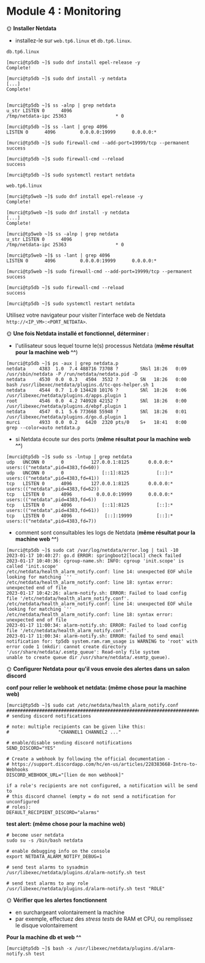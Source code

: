 # Module 4 : Monitoring


🌞 **Installer Netdata**

- installez-le sur `web.tp6.linux` et `db.tp6.linux`.

`db.tp6.linux`
```
[murci@tp5db ~]$ sudo dnf install epel-release -y
Complete!

[murci@tp5db ~]$ sudo dnf install -y netdata
[...]
Complete!


[murci@tp5db ~]$ ss -alnp | grep netdata
u_str LISTEN 0      4096                                                   /tmp/netdata-ipc 25363                  * 0

[murci@tp5db ~]$ ss -lant | grep 4096
LISTEN 0      4096         0.0.0.0:19999      0.0.0.0:*

[murci@tp5db ~]$ sudo firewall-cmd --add-port=19999/tcp --permanent
success

[murci@tp5db ~]$ sudo firewall-cmd --reload
success

[murci@tp5db ~]$ sudo systemctl restart netdata
```

`web.tp6.linux`
```
[murci@tp5web ~]$ sudo dnf install epel-release -y
Complete!

[murci@tp5web ~]$ sudo dnf install -y netdata
[...]
Complete!

[murci@tp5web ~]$ ss -alnp | grep netdata
u_str LISTEN 0      4096                                                   /tmp/netdata-ipc 25363                  * 0

[murci@tp5web ~]$ ss -lant | grep 4096
LISTEN 0      4096         0.0.0.0:19999      0.0.0.0:*

[murci@tp5web ~]$ sudo firewall-cmd --add-port=19999/tcp --permanent
success

[murci@tp5db ~]$ sudo firewall-cmd --reload
success

[murci@tp5db ~]$ sudo systemctl restart netdata
```

Utilisez votre navigateur pour visiter l'interface web de Netdata `http://<IP_VM>:<PORT_NETDATA>`.

🌞 **Une fois Netdata installé et fonctionnel, déterminer :**

- l'utilisateur sous lequel tourne le(s) processus Netdata (**même résultat pour la machine web ^^**)

```
[murci@tp5db ~]$ ps -aux | grep netdata.p
netdata     4383  1.0  7.4 488716 73708 ?        SNsl 18:26   0:09 /usr/sbin/netdata -P /run/netdata/netdata.pid -D
netdata     4530  0.0  0.3   4504  3532 ?        SN   18:26   0:00 bash /usr/libexec/netdata/plugins.d/tc-qos-helper.sh 1
netdata     4544  0.7  1.0 134428 10176 ?        SNl  18:26   0:06 /usr/libexec/netdata/plugins.d/apps.plugin 1
root        4546  0.0  4.2 740928 42152 ?        SNl  18:26   0:00 /usr/libexec/netdata/plugins.d/ebpf.plugin 1
netdata     4547  0.1  5.6 773668 55948 ?        SNl  18:26   0:01 /usr/libexec/netdata/plugins.d/go.d.plugin 1
murci       4933  0.0  0.2   6420  2320 pts/0    S+   18:41   0:00 grep --color=auto netdata.p
```

- si Netdata écoute sur des ports (**même résultat pour la machine web ^^**)

```
[murci@tp5db ~]$ sudo ss -lntup | grep netdata
udp   UNCONN 0      0          127.0.0.1:8125       0.0.0.0:*    users:(("netdata",pid=4383,fd=60))
udp   UNCONN 0      0              [::1]:8125          [::]:*    users:(("netdata",pid=4383,fd=41))
tcp   LISTEN 0      4096       127.0.0.1:8125       0.0.0.0:*    users:(("netdata",pid=4383,fd=62))
tcp   LISTEN 0      4096         0.0.0.0:19999      0.0.0.0:*    users:(("netdata",pid=4383,fd=6))
tcp   LISTEN 0      4096           [::1]:8125          [::]:*    users:(("netdata",pid=4383,fd=61))
tcp   LISTEN 0      4096            [::]:19999         [::]:*    users:(("netdata",pid=4383,fd=7))
```

- comment sont consultables les logs de Netdata (**même résultat pour la machine web ^^**)

```
[murci@tp5db ~]$ sudo cat /var/log/netdata/error.log | tail -10
2023-01-17 10:40:27: go.d ERROR: springboot2[local] check failed
2023-01-17 10:40:36: cgroup-name.sh: INFO: cgroup 'init.scope' is called 'init.scope'
/etc/netdata/health_alarm_notify.conf: line 14: unexpected EOF while looking for matching `''
/etc/netdata/health_alarm_notify.conf: line 18: syntax error: unexpected end of file
2023-01-17 10:42:26: alarm-notify.sh: ERROR: Failed to load config file '/etc/netdata/health_alarm_notify.conf'.
/etc/netdata/health_alarm_notify.conf: line 14: unexpected EOF while looking for matching `''
/etc/netdata/health_alarm_notify.conf: line 18: syntax error: unexpected end of file
2023-01-17 11:00:34: alarm-notify.sh: ERROR: Failed to load config file '/etc/netdata/health_alarm_notify.conf'.
2023-01-17 11:00:34: alarm-notify.sh: ERROR: failed to send email notification for: tp5db system.ram.ram_usage is WARNING to 'root' with error code 1 (mkdir: cannot create directory '/usr/share/netdata/.esmtp_queue': Read-only file system
unable to create queue dir /usr/share/netdata/.esmtp_queue).
```

🌞 **Configurer Netdata pour qu'il vous envoie des alertes dans un salon discord** 

**conf pour relier le webhook et netdata: (même chose pour la machine web)**
```
[murci@tp5db ~]$ sudo cat /etc/netdata/health_alarm_notify.conf
###############################################################################
# sending discord notifications

# note: multiple recipients can be given like this:
#                  "CHANNEL1 CHANNEL2 ..."

# enable/disable sending discord notifications
SEND_DISCORD="YES"

# Create a webhook by following the official documentation -
# https://support.discordapp.com/hc/en-us/articles/228383668-Intro-to-Webhooks
DISCORD_WEBHOOK_URL="[lien de mon webhook]"

if a role's recipients are not configured, a notification will be send to
# this discord channel (empty = do not send a notification for unconfigured
# roles):
DEFAULT_RECIPIENT_DISCORD="alarms"
```

**test alert: (même chose pour la machine web)**
```
# become user netdata
sudo su -s /bin/bash netdata

# enable debugging info on the console
export NETDATA_ALARM_NOTIFY_DEBUG=1

# send test alarms to sysadmin
/usr/libexec/netdata/plugins.d/alarm-notify.sh test

# send test alarms to any role
/usr/libexec/netdata/plugins.d/alarm-notify.sh test "ROLE"
```


🌞 **Vérifier que les alertes fonctionnent**

- en surchargeant volontairement la machine 
- par exemple, effectuez des *stress tests* de RAM et CPU, ou remplissez le disque volontairement

**Pour la machine db et web ^^**
```
[murci@tp5db ~]$ bash -x /usr/libexec/netdata/plugins.d/alarm-notify.sh test
```
